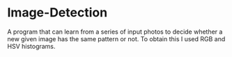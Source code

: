 # Image-Detection

 A program that can learn from a series of input photos to decide whether a
 new given image has the same pattern or not. To obtain this I used RGB and HSV
 histograms.

